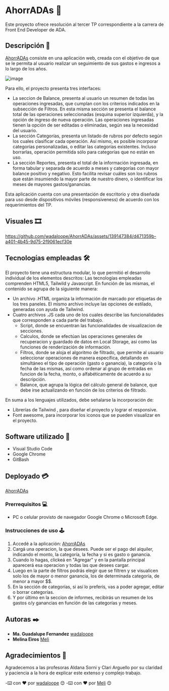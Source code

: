 # AhorrADAs 🤑

Este proyecto ofrece resolución al tercer TP correspondiente a la carrera de Front End Developer de ADA.

## Descripción 💸

[AhorrADAs](https://github.com/wadaloope/AhorrADAs/deployments/github-pages) consiste en una aplicación web, creada con el objetivo de que se le permita al usuario realizar un seguimiento de sus gastos e ingresos a lo largo de los años.

![image](https://github.com/wadaloope/AhorrADAs/assets/139147384/0d4bb454-9332-45d9-85f9-8dcfb435d7b6)

Para ello, el proyecto presenta tres interfaces:

- La seccion de Balance, presenta al usuario un resumen de todas las operaciones ingresadas, que cumplan con los criterios indicados en la subsección de Filtros. En esta misma sección se presenta el balance total de las operaciones seleccionadas (esquina superior izquierda), y la opción de ingreso de nueva operación. Las operaciones ingresadas tienen la opción de ser editadas o eliminadas, según sea la necesidad del usuario.
- La sección Categorías, presenta un listado de rubros por defecto según los cuales clasificar cada operación. Así mismo, es posible incorporar categorías personalizadas, o editar las categorías existentes. Incluso borrarlas, operación permitida sólo para categorías que no están en uso.
- La sección Reportes, presenta el total de la información ingresada, en forma tabular y separada de acuerdo a meses y categorías con mayor balance positivo y negativo. Esto facilita revisar cuáles son los rubros que están insumiendo la mayor parte de nuestro dinero, o identificar los meses de mayores gastos/ganancias.

Esta aplicación cuenta con una presentación de escritorio y otra diseñada para uso desde dispositivos móviles (responsiveness) de acuerdo con los requerimientos del TP.

## Visuales 🎞️​

https://github.com/wadaloope/AhorrADAs/assets/139147384/d471359b-a401-4b45-9d75-2f9061ecf30e

## Tecnologías empleadas 🛠️

El proyecto tiene una estructura modular, lo que permitió el desarrollo individual de los elementos descritos:
Las tecnologías empleadas comprenden HTML5, Tailwild y Javascript. En función de las mismas, el contenido se agrupa de la siguiente manera:

- Un archivo .HTML organiza la información de marcado por etiquetas de los tres paneles. El mismo archivo incluye las opciones de estilado, generadas con ayuda de Tailwind.
- Cuatro archivos .JS cada uno de los cuales describe las funcionalidades que corresponden a cada parte del trabajo.
  - Script, donde se encuentran las funcionalidades de visualizacion de secciones.
  - Calculos, donde se efectúan las operaciones generales de recuperacion y guardado de datos en Local Storage, asi como las funciones de renderización de información.
  - Filtros, donde se aloja el algoritmo de filtrado, que permite al usuario seleccionar operaciones de manera específica, detallando en simultáneo el tipo de operación (gasto o ganancia), la categoría o la fecha de las mismas, así como ordenar al grupo de entradas en funcion de la fecha, monto, o alfabéticamente de acuerdo a su descripción.
  - Balance, que agrupa la lógica del cálculo general de balance, que debe irse actualizando en función de los criterios de filtrado.

En suma a los lenguajes utilizados, debe señalarse la incorporación de:

- Librerías de Tailwind , para diseñar el proyecto y lograr el responsive.
- Font awesome, para incorporar los iconos que se pueden visualizar en el proyecto.

## Software utilizado ​💾​

- Visual Studio Code
- Google Chrome
- GitBash

## Deployado 💳

[AhorrADAs](https://github.com/wadaloope/AhorrADAs/deployments/github-pages)

### Prerrequisitos 💻

- PC o celular provisto de navegador Google Chrome o Microsoft Edge.

### Instrucciones de uso 🕹️​

1. Accedé a la aplicación: [AhorrADAs](https://github.com/wadaloope/AhorrADAs/deployments/github-pages)
2. Cargá una operacion, la que desees. Puede ser el pago del alquiler, indicando el monto, la categoría, la fecha y si es gasto o ganancia.
3. Cuando lo hagas, clickeá en "Agregar" y en la pantalla principal aparecerá esa operacion y todas las que desees cargar.
4. Luego en la parte de filtros podrás elegir que se filtren y se visualicen solo los de mayor o menor ganancia, los de determinada categoría, de menor a mayor $$.
5. En la sección de categorías, si así lo preferís, vas a poder agregar, editar o borrar categorías.
6. Y por último en la seccion de informes, recibirás un resumen de los gastos o/y ganancias en función de las categorías y meses. 

## Autoras ✒️

- **Ma. Guadalupe Fernandez** [wadaloope](https://github.com/wadaloope)
- **Melina Eiros** [Meli](https://github.com/MeliEiros)

## Agradecimientos 🎁

Agradecemos a las profesoras Aldana Sorni y Clari Arguello por su claridad y paciencia a la hora de explicar este extenso y complejo trabajo.

-⌨️ con ❤️ por [wadaloope](https://github.com/wadaloope) 😊
-⌨️ con ❤️ por [Meli](https://github.com/MeliEiros) 😊
